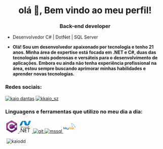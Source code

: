 <h1 align="center">olá 👋, Bem vindo ao meu perfil! </h1>
<h3 align="center">Back-end developer</h3>

- Desenvolvedor C# | DotNet | SQL Server

- **Olá! Sou um desenvolvedor apaixonado por tecnologia e tenho 21 anos. Minha área de expertise está focada em .NET e C#, duas das tecnologias mais poderosas e versáteis para o desenvolvimento de aplicações. Embora eu ainda não tenha experiência profissional na área, estou sempre buscando aprimorar minhas habilidades e aprender novas tecnologias.**

<h3 align="left">Redes sociais:</h3>
<p align="left">
<a href="https://www.linkedin.com/in/kaio-dantas-de-oliveira-107531261/" target="blank"><img align="center" src="https://raw.githubusercontent.com/rahuldkjain/github-profile-readme-generator/master/src/images/icons/Social/linked-in-alt.svg" alt="kaio dantas" height="30" width="40" /></a>
<a href="https://www.instagram.com/kkaio_sz/" target="blank"><img align="center" src="https://raw.githubusercontent.com/rahuldkjain/github-profile-readme-generator/master/src/images/icons/Social/instagram.svg" alt="kkaio_sz" height="30" width="40" /></a>
</p>

<h3 align="left">Linguagens e ferramentas que utilizo no meu dia a dia:</h3>
<p align="left"> <a href="https://www.w3schools.com/cs/" target="_blank" rel="noreferrer"> <img src="https://raw.githubusercontent.com/devicons/devicon/master/icons/csharp/csharp-original.svg" alt="csharp" width="40" height="40"/> </a> <a href="https://dotnet.microsoft.com/" target="_blank" rel="noreferrer"> <img src="https://raw.githubusercontent.com/devicons/devicon/master/icons/dot-net/dot-net-original-wordmark.svg" alt="dotnet" width="40" height="40"/> </a> <a href="https://git-scm.com/" target="_blank" rel="noreferrer"> <img src="https://www.vectorlogo.zone/logos/git-scm/git-scm-icon.svg" alt="git" width="40" height="40"/> </a> <a href="https://www.microsoft.com/en-us/sql-server" target="_blank" rel="noreferrer"> <img src="https://www.svgrepo.com/show/303229/microsoft-sql-server-logo.svg" alt="mssql" width="40" height="40"/> </a> <a href="https://www.mysql.com/" target="_blank" rel="noreferrer"> <img src="https://raw.githubusercontent.com/devicons/devicon/master/icons/mysql/mysql-original-wordmark.svg" alt="mysql" width="40" height="40"/> </a> </p>

<p>&nbsp;<img align="center" src="https://github-readme-stats.vercel.app/api?username=kaiodd&show_icons=true&theme=tokyonight&locale=en" alt="kaiodd" /></p>





